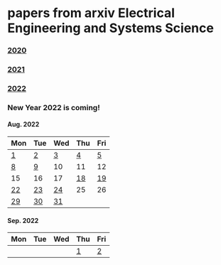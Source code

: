 # papers from arxiv Electrical Engineering and Systems Science

### [2020](2020.md)
### [2021](2021.md)
### [2022](2022.md)

### New Year 2022 is coming!






#### Aug. 2022
| Mon                           | Tue                          | Wed                          | Thu                           | Fri                          |
| ----------------------------- |------------------------------|------------------------------|-------------------------------|------------------------------|
[1](2022/202208/20220801.md) | [2](2022/202208/20220802.md) | [3](2022/202208/20220803.md) | [4](2022/202208/20220804.md)  | [5](2022/202208/20220805.md) |
[8](2022/202208/20220808.md) | [9](2022/202208/20220809.md) | 10  | 11                            | 12 |
15 | 16 | 17 | [18](2022/202208/20220818.md) | [19](2022/202208/20220819.md) |
[22](2022/202208/20220822.md) |  [23](2022/202208/20220823.md) | [24](2022/202208/20220824.md) | 25                            | 26|
[29](2022/202208/20220829.md) |  [30](2022/202208/20220830.md) | [31](2022/202208/20220831.md) |                               ||


#### Sep. 2022
| Mon                           | Tue                          | Wed                          | Thu                          | Fri                          |
| ----------------------------- |------------------------------|------------------------------|------------------------------|------------------------------|
| | | | [1](2022/202209/20220901.md) | [2](2022/202209/20220902.md) |

